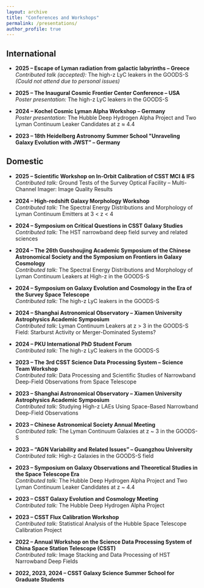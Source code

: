 ```yaml
---
layout: archive
title: "Conferences and Workshops"
permalink: /presentations/
author_profile: true
---
```


International
-----
- **2025 – Escape of Lyman radiation from galactic labyrinths – Greece**  
  *Contributed talk (accepted):* The high-z LyC leakers in the GOODS-S *(Could not attend due to personal issues)*  

- **2025 – The Inaugural Cosmic Frontier Center Conference – USA**  
  *Poster presentation:* The high-z LyC leakers in the GOODS-S  

- **2024 – Kochel Cosmic Lyman Alpha Workshop – Germany**  
  *Poster presentation:* The Hubble Deep Hydrogen Alpha Project and Two Lyman Continuum Leaker Candidates at z ≈ 4.4  

- **2023 – 18th Heidelberg Astronomy Summer School "Unraveling Galaxy Evolution with JWST” – Germany**  


Domestic
-----
- **2025 – Scientific Workshop on In-Orbit Calibration of CSST MCI & IFS**  
  *Contributed talk:* Ground Tests of the Survey Optical Facility – Multi-Channel Imager: Image Quality Results  

- **2024 – High-redshift Galaxy Morphology Workshop**  
  *Contributed talk:* The Spectral Energy Distributions and Morphology of Lyman Continuum Emitters at 3 < z < 4  

- **2024 – Symposium on Critical Questions in CSST Galaxy Studies**  
  *Contributed talk:* The HST narrowband deep field survey and related sciences  

- **2024 – The 26th Guoshoujing Academic Symposium of the Chinese Astronomical Society and the Symposium on Frontiers in Galaxy Cosmology**  
  *Contributed talk:* The Spectral Energy Distributions and Morphology of Lyman Continuum Leakers at High-z in the GOODS-S  

- **2024 – Symposium on Galaxy Evolution and Cosmology in the Era of the Survey Space Telescope**  
  *Contributed talk:* The high-z LyC leakers in the GOODS-S  

- **2024 – Shanghai Astronomical Observatory – Xiamen University Astrophysics Academic Symposium**  
  *Contributed talk:* Lyman Continuum Leakers at z > 3 in the GOODS-S Field: Starburst Activity or Merger-Dominated Systems?  

- **2024 – PKU International PhD Student Forum**  
  *Contributed talk:* The high-z LyC leakers in the GOODS-S  

- **2023 – The 3rd CSST Science Data Processing System – Science Team Workshop**  
  *Contributed talk:* Data Processing and Scientific Studies of Narrowband Deep-Field Observations from Space Telescope  

- **2023 – Shanghai Astronomical Observatory – Xiamen University Astrophysics Academic Symposium**  
  *Contributed talk:* Studying High-z LAEs Using Space-Based Narrowband Deep-Field Observations  

- **2023 – Chinese Astronomical Society Annual Meeting**  
  *Contributed talk:* The Lyman Continuum Galaxies at z ~ 3 in the GOODS-S  

- **2023 – “AGN Variability and Related Issues” – Guangzhou University**  
  *Contributed talk:* High-z Galaxies in the GOODS-S field  

- **2023 – Symposium on Galaxy Observations and Theoretical Studies in the Space Telescope Era**  
  *Contributed talk:* The Hubble Deep Hydrogen Alpha Project and Two Lyman Continuum Leaker Candidates at z ~ 4.4  

- **2023 – CSST Galaxy Evolution and Cosmology Meeting**  
  *Contributed talk:* The Hubble Deep Hydrogen Alpha Project  

- **2023 – CSST Flux Calibration Workshop**  
  *Contributed talk:* Statistical Analysis of the Hubble Space Telescope Calibration Project  

- **2022 – Annual Workshop on the Science Data Processing System of China Space Station Telescope (CSST)**  
  *Contributed talk:* Image Stacking and Data Processing of HST Narrowband Deep Fields  

- **2022, 2023, 2024 – CSST Galaxy Science Summer School for Graduate Students**  